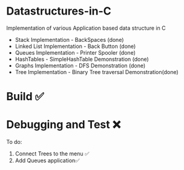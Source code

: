# Datastructures-in-C
Implementation of various Application based data structure in C
- Stack Implementation - BackSpaces (done)
- Linked List Implementation - Back Button (done)
- Queues Implementation - Printer Spooler (done)
- HashTables - SimpleHashTable Demonstration (done)
- Graphs Implementation - DFS Demonstration (done)
- Tree Implementation - Binary Tree traversal Demonstration(done) 


# Build ✅
# Debugging and Test ❌

To do:
 1. Connect Trees to the menu ✅
 2. Add Queues application✅
